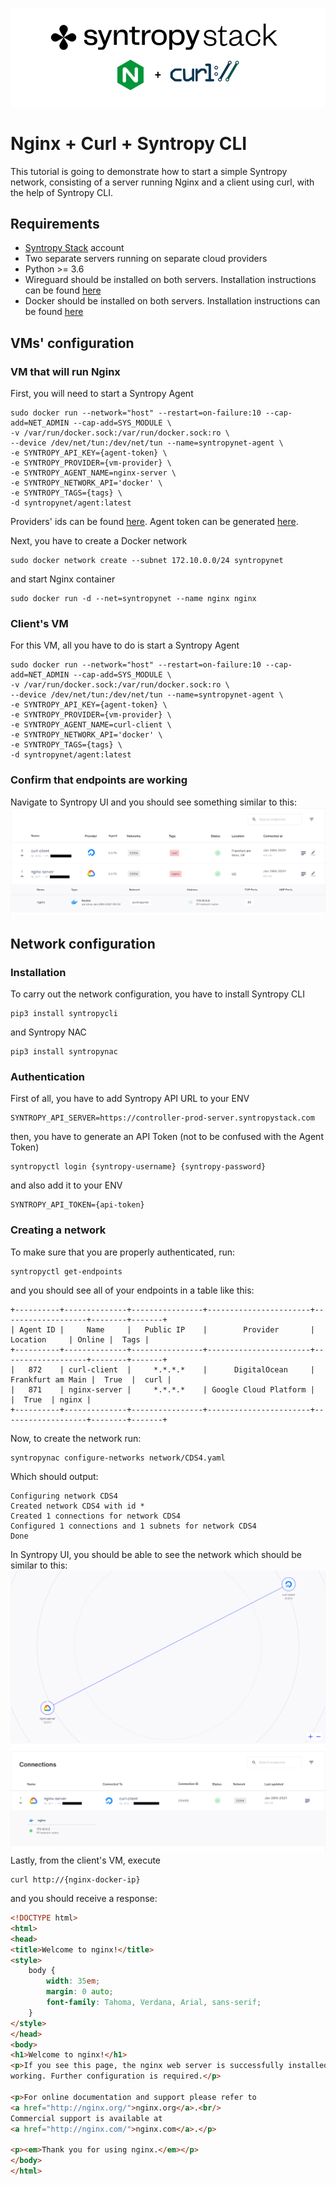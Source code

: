 ![](./assets/cds4-logo.png)
# Nginx + Curl + Syntropy CLI
This tutorial is going to demonstrate how to start a simple Syntropy network, consisting of a server running Nginx and a client using curl, with the help of Syntropy CLI.

## Requirements
- [Syntropy Stack](https://www.syntropystack.com/) account
- Two separate servers running on separate cloud providers
- Python >= 3.6
- Wireguard should be installed on both servers. Installation instructions can be found [here](https://www.wireguard.com/install/)
- Docker should be installed on both servers. Installation instructions can be found [here](https://docs.docker.com/get-docker/)


## VMs' configuration

### VM that will run Nginx
First, you will need to start a Syntropy Agent
```
sudo docker run --network="host" --restart=on-failure:10 --cap-add=NET_ADMIN --cap-add=SYS_MODULE \
-v /var/run/docker.sock:/var/run/docker.sock:ro \
--device /dev/net/tun:/dev/net/tun --name=syntropynet-agent \
-e SYNTROPY_API_KEY={agent-token} \
-e SYNTROPY_PROVIDER={vm-provider} \
-e SYNTROPY_AGENT_NAME=nginx-server \
-e SYNTROPY_NETWORK_API='docker' \
-e SYNTROPY_TAGS={tags} \
-d syntropynet/agent:latest
```
Providers' ids can be found [here](https://docs.syntropystack.com/docs/syntropy-agent-variables). Agent token can be generated [here](https://platform.syntropystack.com).

Next, you have to create a Docker network
```
sudo docker network create --subnet 172.10.0.0/24 syntropynet
```
and start Nginx container
```
sudo docker run -d --net=syntropynet --name nginx nginx
```

### Client's VM
For this VM, all you have to do is start a Syntropy Agent
```
sudo docker run --network="host" --restart=on-failure:10 --cap-add=NET_ADMIN --cap-add=SYS_MODULE \
-v /var/run/docker.sock:/var/run/docker.sock:ro \
--device /dev/net/tun:/dev/net/tun --name=syntropynet-agent \
-e SYNTROPY_API_KEY={agent-token} \
-e SYNTROPY_PROVIDER={vm-provider} \
-e SYNTROPY_AGENT_NAME=curl-client \
-e SYNTROPY_NETWORK_API='docker' \
-e SYNTROPY_TAGS={tags} \
-d syntropynet/agent:latest
```

### Confirm that endpoints are working
Navigate to Syntropy UI and you should see something similar to this:
![](./assets/cds4-endpoints.png)
## Network configuration
### Installation
To carry out the network configuration, you have to install Syntropy CLI
```
pip3 install syntropycli
```
and Syntropy NAC
```
pip3 install syntropynac
```
### Authentication
First of all, you have to add Syntropy API URL to your ENV
```
SYNTROPY_API_SERVER=https://controller-prod-server.syntropystack.com
```
then, you have to generate an API Token (not to be confused with the Agent Token)
```
syntropyctl login {syntropy-username} {syntropy-password}
```
and also add it to your ENV
```
SYNTROPY_API_TOKEN={api-token}
```
### Creating a network
To make sure that you are properly authenticated, run:
```
syntropyctl get-endpoints
```
and you should see all of your endpoints in a table like this:
```
+----------+--------------+----------------+-----------------------+-------------------+--------+-------+
| Agent ID |     Name     |   Public IP    |        Provider       |      Location     | Online |  Tags |
+----------+--------------+----------------+-----------------------+-------------------+--------+-------+
|   872    | curl-client  |     *.*.*.*    |      DigitalOcean     | Frankfurt am Main |  True  |  curl |
|   871    | nginx-server |     *.*.*.*    | Google Cloud Platform |                   |  True  | nginx |
+----------+--------------+----------------+-----------------------+-------------------+--------+-------+
```
Now, to create the network run:
```
syntropynac configure-networks network/CDS4.yaml
```
Which should output:
```
Configuring network CDS4
Created network CDS4 with id *
Created 1 connections for network CDS4
Configured 1 connections and 1 subnets for network CDS4
Done
```
In Syntropy UI, you should be able to see the network which should be similar to this:
![](./assets/cds4-network.png)
Lastly, from the client's VM, execute
```
curl http://{nginx-docker-ip}
```
and you should receive a response:
```html
<!DOCTYPE html>
<html>
<head>
<title>Welcome to nginx!</title>
<style>
    body {
        width: 35em;
        margin: 0 auto;
        font-family: Tahoma, Verdana, Arial, sans-serif;
    }
</style>
</head>
<body>
<h1>Welcome to nginx!</h1>
<p>If you see this page, the nginx web server is successfully installed and
working. Further configuration is required.</p>

<p>For online documentation and support please refer to
<a href="http://nginx.org/">nginx.org</a>.<br/>
Commercial support is available at
<a href="http://nginx.com/">nginx.com</a>.</p>

<p><em>Thank you for using nginx.</em></p>
</body>
</html>
```
